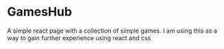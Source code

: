 # GamesHub
A simple react page with a collection of simple games. 
I am using this as a way to gain further experience using react and css
